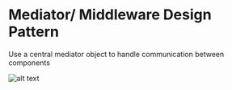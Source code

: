 # Mediator/ Middleware Design Pattern

Use a central mediator object to handle communication between components

![alt text](https://github.com/nchathu2014/design-pattern-final/blob/pattern/mediator/src/images/mediator_pattern.JPG?raw=true)
